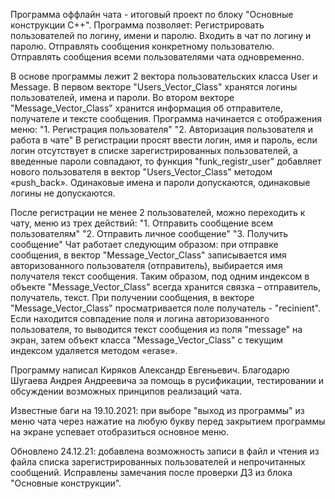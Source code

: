 ﻿Программа оффлайн чата - итоговый проект по блоку "Основные конструкции С++". 
Программа позволяет: 
Регистрировать пользователей по логину, имени и паролю. 
Входить в чат по логину и паролю. 
Отправлять сообщения конкретному пользователю. 
Отправлять сообщения всеми пользователями чата одновременно. 

В основе программы лежит 2 вектора пользовательских класса User и Message. 
В первом векторе "Users_Vector_Class" хранятся логины пользователей, имена и пароли.
Во втором векторе "Message_Vector_Class" хранится информация об отправителе, получателе и тексте сообщения. 
Программа начинается с отображения меню:
    "1. Регистрация пользователя" 
    "2. Авторизация пользователя и работа в чате" 
В регистрации просят ввести логин, имя и пароль, если логин отсутствует в списке зарегистрированных пользователей, а введенные пароли совпадают,
то функция "funk_registr_user" добавляет нового пользователя в вектор "Users_Vector_Class" методом «push_back». Одинаковые имена и пароли допускаются, одинаковые логины не допускаются. 

После регистрации не менее 2 пользователей, можно переходить к чату, меню из трех действий:
        "1. Отправить сообщение всем пользователям" 
        "2. Отправить личное сообщение" 
        "3. Получить сообщение" 
Чат работает следующим образом: при отправке сообщения, в вектор "Message_Vector_Class" записывается имя авторизованного пользователя (отправитель), выбирается имя получателя текст сообщения.
Таким образом, под одним индексом в объекте "Message_Vector_Class" всегда хранится связка – отправитель, получатель, текст.
При получении сообщения, в векторе "Message_Vector_Class" просматривается поле получатель - "recinient". Если находится совпадение поля и логина авторизованного пользователя,
то выводится текст сообщения из поля "message" на экран, затем объект класса "Message_Vector_Class" с текущим индексом удаляется методом «erase». 

Программу написал Киряков Александр Евгеньевич.
Благодарю Шугаева Андрея Андреевича за помощь в русификации, тестировании и обсуждении возможных принципов реализаций чата.

Известные баги на 19.10.2021: при выборе "выход из программы" из меню чата через нажатие на любую букву перед закрытием программы на экране успевает отобразиться основное меню.

Обновлено 24.12.21:
добавлена возможность записи в файл и чтения из файла списка зарегистрированных пользователей и непрочитанных сообщений.
Исправлены замечания после проверки ДЗ из блока "Основные конструкции".